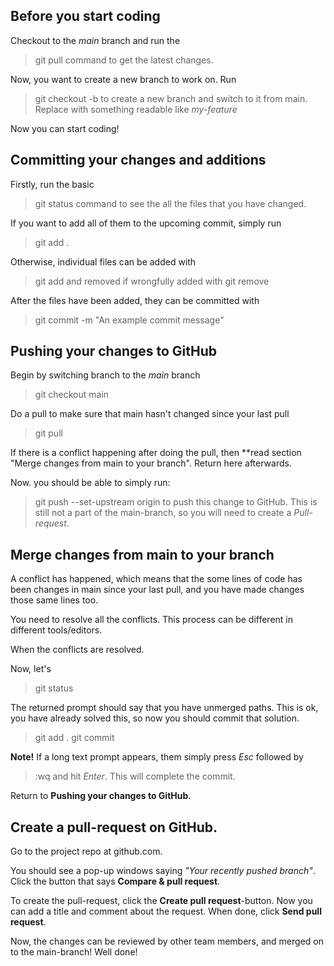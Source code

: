 ## Before you start coding
Checkout to the *main* branch and run the  
> git pull
command to get the latest changes. 

Now, you want to create a new branch to work on. Run 
> git checkout -b <branch-name> 
to create a new branch and switch to it from main. Replace <branch-name> with something readable like *my-feature* 

Now you can start coding!

## Committing your changes and additions
Firstly, run the basic
> git status
command to see the all the files that you have changed. 

If you want to add all of them to the upcoming commit, simply run 
> git add .

Otherwise, individual files can be added with
> git add <file-name>
and removed if wrongfully added with
> git remove <file-name>

After the files have been added, they can be committed with
> git commit -m "An example commit message"

## Pushing your changes to GitHub
Begin by switching branch to the *main* branch
> git checkout main

Do a pull to make sure that main hasn't changed since your last pull
> git pull

If there is a conflict happening after doing the pull, then **read section "Merge changes from main to your branch". Return here afterwards. 

Now. you should be able to simply run:
> git push --set-upstream origin <branch-name>
to push this change to GitHub. This is still not a part of the main-branch, so you will need to create a *Pull-request*.

## Merge changes from main to your branch 
A conflict has happened, which means that the some lines of code has been changes in main since your last pull, and you have made changes those same lines too. 

You need to resolve all the conflicts. This process can be different in different tools/editors. 

When the conflicts are resolved.

Now, let's 
> git status

The returned prompt should say that you have unmerged paths. This is ok, you have already solved this, so now you should commit that solution. 
> git add . 
> git commit 

**Note!** 
If a long text prompt appears, them simply press *Esc* followed by
> :wq
and hit *Enter*. This will complete the commit.

Return to **Pushing your changes to GitHub**.

## Create a pull-request on GitHub. 
Go to the project repo at github.com.

You should see a pop-up windows saying *"Your recently pushed branch"*. Click the button that says **Compare & pull request**. 

To create the pull-request, click the **Create pull request**-button. Now you can add a title and comment about the request. When done, click **Send pull request**. 

Now, the changes can be reviewed by other team members, and merged on to the main-branch! Well done!

